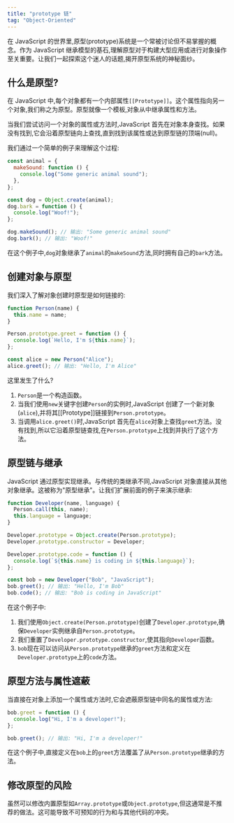 ```yaml
---
title: "prototype 链"
tag: "Object-Oriented"
---
```


在 JavaScript 的世界里,原型(prototype)系统是一个常被讨论但不易掌握的概念。作为 JavaScript 继承模型的基石,理解原型对于构建大型应用或进行对象操作至关重要。让我们一起探索这个迷人的话题,揭开原型系统的神秘面纱。

## 什么是原型?

在 JavaScript 中,每个对象都有一个内部属性`[[Prototype]]`。这个属性指向另一个对象,我们称之为原型。原型就像一个模板,对象从中继承属性和方法。

当我们尝试访问一个对象的属性或方法时,JavaScript 首先在对象本身查找。如果没有找到,它会沿着原型链向上查找,直到找到该属性或达到原型链的顶端(null)。

我们通过一个简单的例子来理解这个过程:

```js
const animal = {
  makeSound: function () {
    console.log("Some generic animal sound");
  },
};

const dog = Object.create(animal);
dog.bark = function () {
  console.log("Woof!");
};

dog.makeSound(); // 输出: "Some generic animal sound"
dog.bark(); // 输出: "Woof!"
```

在这个例子中,`dog`对象继承了`animal`的`makeSound`方法,同时拥有自己的`bark`方法。

## 创建对象与原型

我们深入了解对象创建时原型是如何链接的:

```js
function Person(name) {
  this.name = name;
}

Person.prototype.greet = function () {
  console.log(`Hello, I'm ${this.name}`);
};

const alice = new Person("Alice");
alice.greet(); // 输出: "Hello, I'm Alice"
```

这里发生了什么?

1. `Person`是一个构造函数。
2. 当我们使用`new`关键字创建`Person`的实例时,JavaScript 创建了一个新对象(`alice`),并将其\[\[Prototype\]\]链接到`Person.prototype`。
3. 当调用`alice.greet()`时,JavaScript 首先在`alice`对象上查找`greet`方法。没有找到,所以它沿着原型链查找,在`Person.prototype`上找到并执行了这个方法。

## 原型链与继承

JavaScript 通过原型实现继承。与传统的类继承不同,JavaScript 对象直接从其他对象继承。这被称为"原型继承"。让我们扩展前面的例子来演示继承:

```js
function Developer(name, language) {
  Person.call(this, name);
  this.language = language;
}

Developer.prototype = Object.create(Person.prototype);
Developer.prototype.constructor = Developer;

Developer.prototype.code = function () {
  console.log(`${this.name} is coding in ${this.language}`);
};

const bob = new Developer("Bob", "JavaScript");
bob.greet(); // 输出: "Hello, I'm Bob"
bob.code(); // 输出: "Bob is coding in JavaScript"
```

在这个例子中:

1. 我们使用`Object.create(Person.prototype)`创建了`Developer.prototype`,确保`Developer`实例继承自`Person.prototype`。
2. 我们重置了`Developer.prototype.constructor`,使其指向`Developer`函数。
3. `bob`现在可以访问从`Person.prototype`继承的`greet`方法和定义在`Developer.prototype`上的`code`方法。

## 原型方法与属性遮蔽

当直接在对象上添加一个属性或方法时,它会遮蔽原型链中同名的属性或方法:

```js
bob.greet = function () {
  console.log("Hi, I'm a developer!");
};

bob.greet(); // 输出: "Hi, I'm a developer!"
```

在这个例子中,直接定义在`bob`上的`greet`方法覆盖了从`Person.prototype`继承的方法。

## 修改原型的风险

虽然可以修改内置原型如`Array.prototype`或`Object.prototype`,但这通常是不推荐的做法。这可能导致不可预知的行为和与其他代码的冲突。
